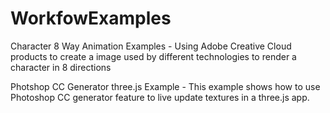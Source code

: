 WorkfowExamples
===============

Character 8 Way Animation Examples
	- Using Adobe Creative Cloud products to create a image used by different
		technologies to render a character in 8 directions

Photshop CC Generator three.js Example - This example shows how to use Photoshop CC generator feature to live update textures in a three.js app.
